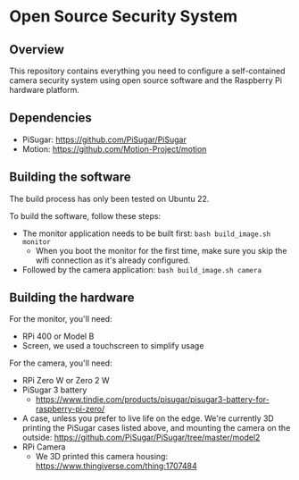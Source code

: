 # Open Source Security System

## Overview

This repository contains everything you need to configure
a self-contained camera security system using open source
software and the Raspberry Pi hardware platform.

## Dependencies

* PiSugar: https://github.com/PiSugar/PiSugar
* Motion: https://github.com/Motion-Project/motion

## Building the software

The build process has only been tested on Ubuntu 22.

To build the software, follow these steps:

* The monitor application needs to be built first: `bash build_image.sh monitor`
  * When you boot the monitor for the first time, 
    make sure you skip the wifi connection as it's already configured.
* Followed by the camera application: `bash build_image.sh camera`

## Building the hardware

For the monitor, you'll need:

* RPi 400 or Model B
* Screen, we used a touchscreen to simplify usage 

For the camera, you'll need:

* RPi Zero W or Zero 2 W
* PiSugar 3 battery
  * https://www.tindie.com/products/pisugar/pisugar3-battery-for-raspberry-pi-zero/
* A case, unless you prefer to live life on the edge. 
  We're currently 3D printing the PiSugar cases listed above, 
  and mounting the camera on the outside: https://github.com/PiSugar/PiSugar/tree/master/model2
* RPi Camera
  * We 3D printed this camera housing: https://www.thingiverse.com/thing:1707484
